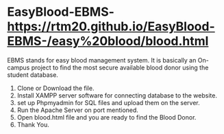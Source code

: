 # EasyBlood-EBMS- https://rtm20.github.io/EasyBlood-EBMS-/easy%20blood/blood.html
EBMS stands for easy blood management system. It is basically an On-campus project to  find the most secure available blood donor using the student database.

1) Clone or Download the file.
2) Install XAMPP server software for connecting database to the website.
3) set up Phpmyadmin for SQL files and upload them on the server.
4) Run the Apache Server on port mentioned.
5) Open blood.html file and you are ready to find the Blood Donor.
6) Thank You.
